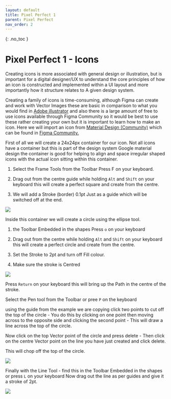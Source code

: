 ```yaml
---
layout: default
title: Pixel Perfect 1
parent: Pixel Perfect
nav_order: 2
---
```


{: .no_toc }

# Pixel Perfect 1 - Icons
 Creating icons is more associated with general design or illustration, but is important for a digital designer/UX to understand the core principles of how an icon is constructed and implemented within a UI layout and more importantly how it structure relates to A given design system.

Creating a family of icons is time-consuming, although Figma can create and work with Vector Images these are basic in comparison to what you would find in [Adobe illustrator](https://help.figma.com/hc/en-us/articles/360040030374-Copy-assets-between-design-tools) and also there is a large amount of free to use icons available through Figma Community so it would be best to use these rather creating your own but it is important to learn how to make an icon. Here we will import an icon from [Material Design (Community)](https://www.figma.com/community/file/1014241558898418245) which can be found in [Figma Community.](https://www.figma.com/community)



First of all we will create a 24x24px container for our icon. Not all icons have a container but this is part of the design system Google material design the container is good for helping to align and space irregular shaped icons with the actual icon sitting within this container.

1. Select the Frame Tools from the Toolbar Press F on your keyboard.

2. Drag out from the centre guide while holding `Alt` and `Shift` on your keyboard this will create a perfect square and create from the centre.

3. We will add a Stroke (border) 0.1pt Just as a guide which will be switched off at the end.

![](../image/../images/pixel_perfect/PPGIF1.png)

Inside this container we will create a circle using the ellipse tool.

1. the Toolbar Embedded in the shapes Press `o` on your keyboard 

2. Drag out from the centre while holding `Alt` and `Shift` on your keyboard this will create a perfect circle and create from the centre.

3. Set the Stroke to 2pt and turn off Fill colour.

4. Make sure the stroke is Centred

![](../image/../images/pixel_perfect/PPGIF2.png)

Press `Return` on your keyboard this will bring up the Path in the centre of the stroke.

Select the Pen tool from the Toolbar or pree `P` on the keyboard

 using the guide from the example we are copying click two points to cut off the top of the circle - You do this by clicking on one point then moving across to the opposite side and clicking the second point - This will draw a line across the top of the circle.

 Now click on the top Vector point of the circle and press delete - Then click on the centre Vector point on the line you have just created and click delete.

  This will chop off the top of the circle.
 
![](../image/../images/pixel_perfect/PPGIF3.png)

 Finally with the Line Tool - find this in the Toolbar Embedded in the shapes or press `L` on your keyboard Now drag out the line as per guides and give it a stroke of 2pt.

![](../image/../images/pixel_perfect/PPGIF4.png)